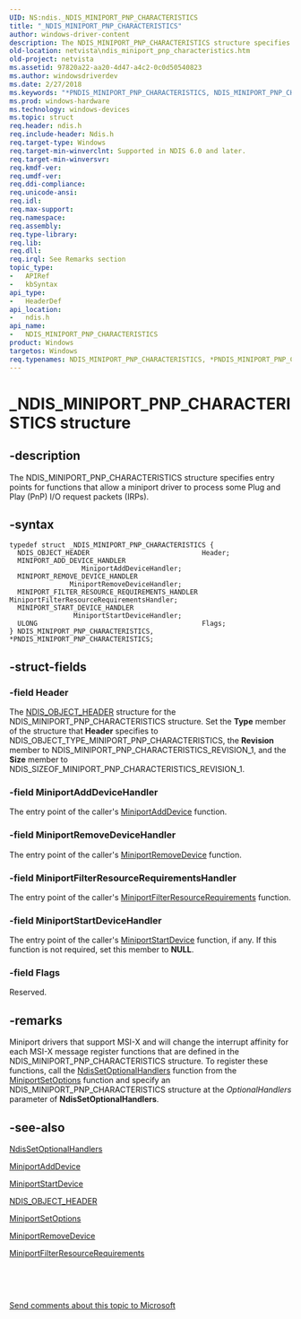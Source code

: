 ```yaml
---
UID: NS:ndis._NDIS_MINIPORT_PNP_CHARACTERISTICS
title: "_NDIS_MINIPORT_PNP_CHARACTERISTICS"
author: windows-driver-content
description: The NDIS_MINIPORT_PNP_CHARACTERISTICS structure specifies entry points for functions that allow a miniport driver to process some Plug and Play (PnP) I/O request packets (IRPs).
old-location: netvista\ndis_miniport_pnp_characteristics.htm
old-project: netvista
ms.assetid: 97820a22-aa20-4d47-a4c2-0c0d50540823
ms.author: windowsdriverdev
ms.date: 2/27/2018
ms.keywords: "*PNDIS_MINIPORT_PNP_CHARACTERISTICS, NDIS_MINIPORT_PNP_CHARACTERISTICS, NDIS_MINIPORT_PNP_CHARACTERISTICS structure [Network Drivers Starting with Windows Vista], PNDIS_MINIPORT_PNP_CHARACTERISTICS, PNDIS_MINIPORT_PNP_CHARACTERISTICS structure pointer [Network Drivers Starting with Windows Vista], _NDIS_MINIPORT_PNP_CHARACTERISTICS, ndis/NDIS_MINIPORT_PNP_CHARACTERISTICS, ndis/PNDIS_MINIPORT_PNP_CHARACTERISTICS, ndis_msix_ref_0f6182d0-b82c-4420-828e-e59d98fc82da.xml, netvista.ndis_miniport_pnp_characteristics"
ms.prod: windows-hardware
ms.technology: windows-devices
ms.topic: struct
req.header: ndis.h
req.include-header: Ndis.h
req.target-type: Windows
req.target-min-winverclnt: Supported in NDIS 6.0 and later.
req.target-min-winversvr: 
req.kmdf-ver: 
req.umdf-ver: 
req.ddi-compliance: 
req.unicode-ansi: 
req.idl: 
req.max-support: 
req.namespace: 
req.assembly: 
req.type-library: 
req.lib: 
req.dll: 
req.irql: See Remarks section
topic_type:
-	APIRef
-	kbSyntax
api_type:
-	HeaderDef
api_location:
-	ndis.h
api_name:
-	NDIS_MINIPORT_PNP_CHARACTERISTICS
product: Windows
targetos: Windows
req.typenames: NDIS_MINIPORT_PNP_CHARACTERISTICS, *PNDIS_MINIPORT_PNP_CHARACTERISTICS
---
```


# _NDIS_MINIPORT_PNP_CHARACTERISTICS structure


## -description


The NDIS_MINIPORT_PNP_CHARACTERISTICS structure specifies entry points for functions that allow a
  miniport driver to process some Plug and Play (PnP) I/O request packets (IRPs).


## -syntax


````
typedef struct _NDIS_MINIPORT_PNP_CHARACTERISTICS {
  NDIS_OBJECT_HEADER                            Header;
  MINIPORT_ADD_DEVICE_HANDLER                   MiniportAddDeviceHandler;
  MINIPORT_REMOVE_DEVICE_HANDLER                MiniportRemoveDeviceHandler;
  MINIPORT_FILTER_RESOURCE_REQUIREMENTS_HANDLER MiniportFilterResourceRequirementsHandler;
  MINIPORT_START_DEVICE_HANDLER                 MiniportStartDeviceHandler;
  ULONG                                         Flags;
} NDIS_MINIPORT_PNP_CHARACTERISTICS, *PNDIS_MINIPORT_PNP_CHARACTERISTICS;
````


## -struct-fields




### -field Header

The 
     <a href="..\ntddndis\ns-ntddndis-_ndis_object_header.md">NDIS_OBJECT_HEADER</a> structure for the
     NDIS_MINIPORT_PNP_CHARACTERISTICS structure. Set the 
     <b>Type</b> member of the structure that 
     <b>Header</b> specifies to NDIS_OBJECT_TYPE_MINIPORT_PNP_CHARACTERISTICS, the 
     <b>Revision</b> member to NDIS_MINIPORT_PNP_CHARACTERISTICS_REVISION_1, and the 
     <b>Size</b> member to NDIS_SIZEOF_MINIPORT_PNP_CHARACTERISTICS_REVISION_1.


### -field MiniportAddDeviceHandler

The entry point of the caller's 
     <a href="..\ndis\nc-ndis-miniport_add_device.md">MiniportAddDevice</a> function.


### -field MiniportRemoveDeviceHandler

The entry point of the caller's 
     <a href="..\ndis\nc-ndis-miniport_remove_device.md">
     MiniportRemoveDevice</a> function.


### -field MiniportFilterResourceRequirementsHandler

The entry point of the caller's 
     <a href="https://msdn.microsoft.com/library/windows/hardware/ff559452(d=robot)">
     MiniportFilterResourceRequirements</a> function.


### -field MiniportStartDeviceHandler

The entry point of the caller's 
     <a href="..\ndis\nc-ndis-miniport_pnp_irp.md">MiniportStartDevice</a> function, if
     any. If this function is not required, set this member to <b>NULL</b>.


### -field Flags

Reserved.


## -remarks



Miniport drivers that support MSI-X and will change the interrupt affinity for each MSI-X message
    register functions that are defined in the NDIS_MINIPORT_PNP_CHARACTERISTICS structure. To register these
    functions, call the 
    <a href="..\ndis\nf-ndis-ndissetoptionalhandlers.md">NdisSetOptionalHandlers</a> function
    from the 
    <a href="https://msdn.microsoft.com/en-us/library/windows/hardware/ff570269">MiniportSetOptions</a> function and
    specify an NDIS_MINIPORT_PNP_CHARACTERISTICS structure at the 
    <i>OptionalHandlers</i> parameter of 
    <b>NdisSetOptionalHandlers</b>.




## -see-also

<a href="..\ndis\nf-ndis-ndissetoptionalhandlers.md">NdisSetOptionalHandlers</a>



<a href="..\ndis\nc-ndis-miniport_add_device.md">MiniportAddDevice</a>



<a href="..\ndis\nc-ndis-miniport_pnp_irp.md">MiniportStartDevice</a>



<a href="..\ntddndis\ns-ntddndis-_ndis_object_header.md">NDIS_OBJECT_HEADER</a>



<a href="https://msdn.microsoft.com/en-us/library/windows/hardware/ff570269">MiniportSetOptions</a>



<a href="..\ndis\nc-ndis-miniport_remove_device.md">MiniportRemoveDevice</a>



<a href="https://msdn.microsoft.com/library/windows/hardware/ff559452(d=robot)">
   MiniportFilterResourceRequirements</a>



 

 

<a href="mailto:wsddocfb@microsoft.com?subject=Documentation%20feedback [netvista\netvista]:%20NDIS_MINIPORT_PNP_CHARACTERISTICS structure%20 RELEASE:%20(2/27/2018)&amp;body=%0A%0APRIVACY STATEMENT%0A%0AWe use your feedback to improve the documentation. We don't use your email address for any other purpose, and we'll remove your email address from our system after the issue that you're reporting is fixed. While we're working to fix this issue, we might send you an email message to ask for more info. Later, we might also send you an email message to let you know that we've addressed your feedback.%0A%0AFor more info about Microsoft's privacy policy, see http://privacy.microsoft.com/en-us/default.aspx." title="Send comments about this topic to Microsoft">Send comments about this topic to Microsoft</a>

